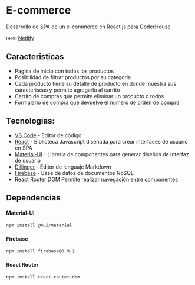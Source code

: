 # E-commerce
Desarrollo de SPA de un e-commerce en React js para CoderHouse

`DEMO`
[Netlify](https://trusting-darwin-28c7d3.netlify.app/)

## Caracteristicas

- Pagina de inicio con todos los productos
- Posibilidad de filtrar productos por su categoria
- Cada producto tiene su detalle de producto en donde muestra sus caracteriscas y permite agregarlo al carrito
- Carrito de compras que permite eliminar un producto o todos
- Formulario de compra que devuelve el numero de orden de compra

## Tecnologias:

- [VS Code] - Editor de código
- [React] - Biblioteca Javascript diseñada para crear interfaces de usuario en SPA
- [Material-UI] - Libreria de componentes para generar diseños de interfaz de usuario
- [Dillinger] - Editor de lenguaje Markdown 
- [Firebase] - Base de datos de documentos NoSQL
- [React Router DOM] Permite realizar navegación entre componentes

## Dependencias

#### Material-UI
```sh
npm install @mui/material
```
#### Firebase
```sh
npm install firebase@8.9.1
```
#### React Router
```sh
npm install react-router-dom
```
   [VS Code]: <https://code.visualstudio.com/>
   [React]: <https://es.reactjs.org/>
   [Material-UI]: <https://mui.com/>
   [Dillinger]: <https://dillinger.io/>
   [Firebase]: <https://firebase.google.com/?hl=es>
   [React Router DOM]: <https://v5.reactrouter.com/web/guides/quick-start>